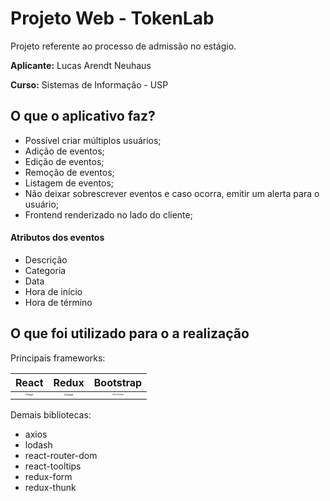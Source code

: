 # Projeto Web - TokenLab

Projeto referente ao processo de admissão no estágio.

**Aplicante:** Lucas Arendt Neuhaus

**Curso:** Sistemas de Informação - USP



## O que o aplicativo faz?

- Possível criar múltiplos usuários;
- Adição de eventos;
- Edição de eventos;
- Remoção de eventos;
- Listagem de eventos;
- Não deixar sobrescrever eventos e caso ocorra, emitir um alerta para o usuário;
- Frontend renderizado no lado do cliente;



#### Atributos dos eventos

- Descrição
- Categoria
- Data
- Hora de início
- Hora de término



## O que foi utilizado para o a realização

Principais frameworks:

|                            React                             |                            Redux                             |                          Bootstrap                           |
| :----------------------------------------------------------: | :----------------------------------------------------------: | :----------------------------------------------------------: |
| <img src="https://i.imgur.com/vv5aad5.png" alt="react" style="zoom:23%;" /> | <img src="https://i.imgur.com/GJMeyPc.png" alt="redux" style="zoom:25%;" /> | <img src="https://i.imgur.com/YABRAmF.png" alt="bootstrap" style="zoom:20%;" /> |

Demais bibliotecas:

- axios
- lodash
- react-router-dom
- react-tooltips
- redux-form
- redux-thunk

